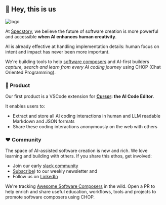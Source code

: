 
## 👋 Hey, this is us

![logo](https://github.com/user-attachments/assets/8a43b1d5-5872-48e0-9a1e-8fa23b3f0084)

At [Specstory](https://specstory.com/), we believe the future of software creation is more powerful and accessible **when AI enhances human creativity**. 

AI is already effective at handling implementation details: human focus on intent and impact has never been more important.

We're building tools to help [software composers](https://tolacapital.com/2024/11/13/the-rise-of-the-software-composer-a-new-era-of-software-creation) and AI-first builders _capture, search and learn from every AI coding journey_ using CHOP (Chat Oriented Programming). 

### 🤖 Product

Our first product is a VSCode extension for **[Cursor](https://cursor.com/): the AI Code Editor**. 

It enables users to:

- Extract and store all AI coding interactions in human and LLM readable Markdown and JSON formats
- Share these coding interactions anonymously on the web with others

### ❤️ Community

The space of AI-assisted software creation is new and rich. We love learning and building with others. If you share this ethos, get involved:

- Join our early [slack community](https://specstory.slack.com/join/shared_invite/zt-2vq0274ck-MYS39rgOpDSmgfE1IeK9gg)
- [Subscribe](https://newsletter.specstory.com/)) to our weekly newsletter and
- Follow us on [LinkedIn](https://www.linkedin.com/company/specstory/)

We're tracking [Awesome Software Composers](https://github.com/specstoryai/awesome-software-composers) in the wild. Open a PR to help enrich and share useful education, workflows, tools and projects to promote software composers using CHOP.

